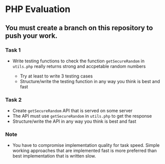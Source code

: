 # PHP Evaluation

## You must create a branch on this repository to push your work.

### Task 1

* Write testing functions to check the function `getSecureRandom` in `utils.php` really returns strong and accpetable random numbers

  * Try at least to write 3 testing cases
  * Structure/write the testing function in any way you think is best and fast

### Task 2

* Create `getSecureRandom` API that is served on some server
* The API must use `getSecureRandom` in `utils.php` to get the response
* Structure/write the API in any way you think is best and fast

### Note
* You have to compromise implementation quality for task speed. Simple working approaches that are implemented fast is more preferred than best implementation that is written slow.